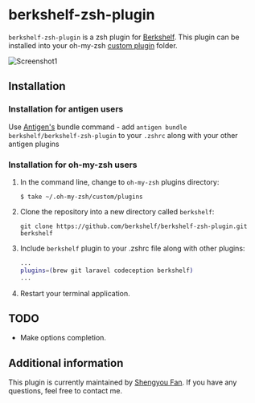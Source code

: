 # berkshelf-zsh-plugin

`berkshelf-zsh-plugin` is a zsh plugin for
[Berkshelf](http://berkshelf.com/). This plugin can be installed into your oh-my-zsh [custom plugin](https://github.com/robbyrussell/oh-my-zsh#customization) folder.

![Screenshot1](https://raw.github.com/shengyou/berkshelf-zsh-plugin/master/images/berkshelf.gif)

## Installation

### Installation for antigen users
Use [Antigen's](https://github.com/zsh-users/antigen) bundle command - add `antigen bundle berkshelf/berkshelf-zsh-plugin` to your `.zshrc` along with your other antigen plugins

### Installation for oh-my-zsh users

1. In the command line, change to `oh-my-zsh` plugins directory:

    ```console
    $ take ~/.oh-my-zsh/custom/plugins
    ```

2. Clone the repository into a new directory called `berkshelf`:

    ```console
    git clone https://github.com/berkshelf/berkshelf-zsh-plugin.git berkshelf
    ```

3. Include `berkshelf` plugin to your .zshrc file along with other plugins:

    ```zsh
    ...
    plugins=(brew git laravel codeception berkshelf)
    ...
    ```

4. Restart your terminal application.

## TODO

* Make options completion.

## Additional information

This plugin is currently maintained by [Shengyou Fan](http://twitter.com/shengyou). If you have any questions, feel free to contact me.
